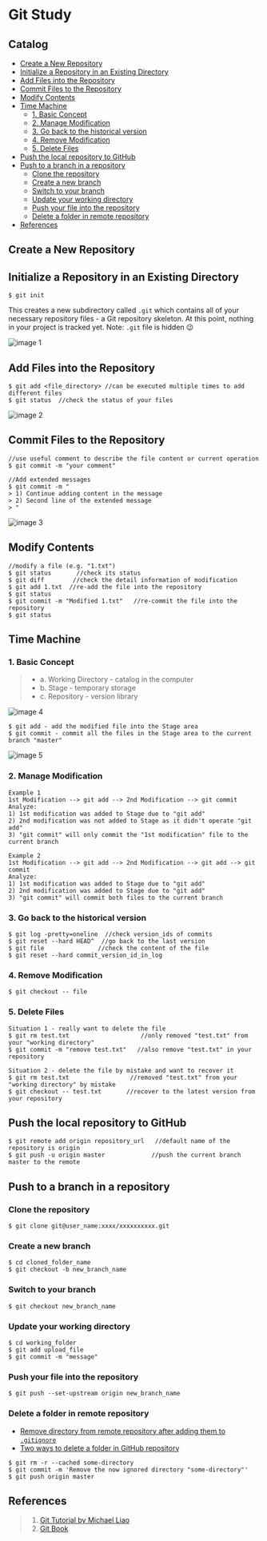 # Git Study

## Catalog
- [Create a New Repository](#create-a-new-repository)
- [Initialize a Repository in an Existing Directory](#initialize-a-repository-in-an-existing-directory)
- [Add Files into the Repository](#add-files-into-the-repository)
- [Commit Files to the Repository](#commit-files-to-the-repository)
- [Modify Contents](#modify-contents)
- [Time Machine](#time-machine)
	- [1. Basic Concept](#1-basic-concept)
	- [2. Manage Modification](#2-manage-modification)
	- [3. Go back to the historical version](#3-go-back-to-the-historical-version)
	- [4. Remove Modification](#4-remove-modification)
	- [5. Delete Files](#5-delete-files)
- [Push the local repository to GitHub](#push-the-local-repository-to-github)
- [Push to a branch in a repository](#push-to-a-branch-in-a-repository)
	- [Clone the repository](#clone-the-repository)
	- [Create a new branch](#create-a-new-branch)
	- [Switch to your branch](#switch-to-your-branch)
	- [Update your working directory](#update-your-working-directory)
	- [Push your file into the repository](#push-your-file-into-the-repository)
	- [Delete a folder in remote repository](#delete-a-folder-in-remote-repository)
- [References](#references)

## Create a New Repository

## Initialize a Repository in an Existing Directory
```
$ git init
```
This creates a new subdirectory called `.git` which contains all of your necessary repository files - a Git repository skeleton. At this point, nothing in your project is tracked yet.
Note: `.git` file is hidden :wink:

![image 1](https://github.com/Cacchiato/Git/blob/master/Git/images/1.png) 

## Add Files into the Repository

```shell
$ git add <file_directory> //can be executed multiple times to add different files
$ git status  //check the status of your files
```
![image 2](https://github.com/Cacchiato/Git/blob/master/Git/images/2.png) 

## Commit Files to the Repository

```
//use useful comment to describe the file content or current operation
$ git commit -m "your comment"  

//Add extended messages
$ git commit -m "
> 1) Continue adding content in the message
> 2) Second line of the extended message
> "
```

![image 3](https://github.com/Cacchiato/Git/blob/master/Git/images/3.png) 

## Modify Contents 

```shell
//modify a file (e.g. "1.txt")
$ git status       //check its status
$ git diff        //check the detail information of modification
$ git add 1.txt  //re-add the file into the repository
$ git status
$ git commit -m "Modified 1.txt"   //re-commit the file into the repository
$ git status
```

## Time Machine
### 1. Basic Concept
>- a. Working Directory - catalog in the computer
>- b. Stage - temporary storage
>- c. Repository - version library 

![image 4](https://github.com/Cacchiato/Git/blob/master/Git/images/4.jpg) 

```shell
$ git add - add the modified file into the Stage area
$ git commit - commit all the files in the Stage area to the current branch "master"
```

![image 5](https://github.com/Cacchiato/Git/blob/master/Git/images/5.png) 

### 2. Manage Modification

```
Example 1
1st Modification --> git add --> 2nd Modification --> git commit
Analyze: 
1) 1st modification was added to Stage due to "git add"
2) 2nd modification was not added to Stage as it didn't operate "git add"
3) "git commit" will only commit the "1st modification" file to the current branch

Example 2
1st Modification --> git add --> 2nd Modification --> git add --> git commit
Analyze: 
1) 1st modification was added to Stage due to "git add"
2) 2nd modification was added to Stage due to "git add"
3) "git commit" will commit both files to the current branch
```
### 3. Go back to the historical version 

```shell
$ git log -pretty=oneline  //check version_ids of commits
$ git reset --hard HEAD^  //go back to the last version
$ git file               //check the content of the file
$ git reset --hard commit_version_id_in_log   
```

### 4. Remove Modification
```
$ git checkout -- file
```

### 5. Delete Files

```shell
Situation 1 - really want to delete the file
$ git rm test.txt                    //only removed "test.txt" from your "working directory"
$ git commit -m "remove test.txt"   //also remove "test.txt" in your repository

Situation 2 - delete the file by mistake and want to recover it
$ git rm test.txt                 //removed "test.txt" from your "working directory" by mistake 
$ git checkout -- test.txt       //recover to the latest version from your repository 
```

## Push the local repository to GitHub
```shell
$ git remote add origin repository_url   //default name of the repository is origin
$ git push -u origin master             //push the current branch master to the remote
```

## Push to a branch in a repository

### Clone the repository

```shell
$ git clone git@user_name:xxxx/xxxxxxxxxx.git
```
### Create a new branch

```shell
$ cd cloned_folder_name
$ git checkout -b new_branch_name
```
### Switch to your branch 

```shell
$ git checkout new_branch_name
```

### Update your working directory

```shell
$ cd working_folder
$ git add upload_file
$ git commit -m "message"
```

### Push your file into the repository

```
$ git push --set-upstream origin new_branch_name
```

### Delete a folder in remote repository
- [Remove directory from remote repository after adding them to `.gitignore`](https://stackoverflow.com/questions/7927230/remove-directory-from-remote-repository-after-adding-them-to-gitignore)
- [Two ways to delete a folder in GitHub repository](https://www.jianshu.com/p/286be61bb9b8)

```shell
$ git rm -r --cached some-directory
$ git commit -m 'Remove the now ignored directory "some-directory"'
$ git push origin master
```

## References
>1) [Git Tutorial by Michael Liao](https://www.liaoxuefeng.com/wiki/0013739516305929606dd18361248578c67b8067c8c017b000)
>2) [Git Book](https://git-scm.com/book/en/v2)

